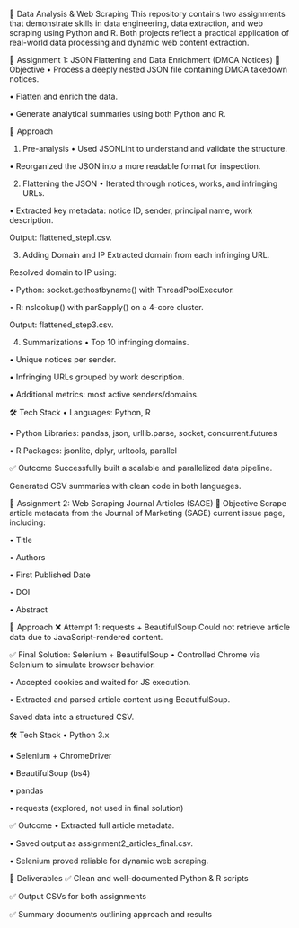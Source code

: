 📘 Data Analysis & Web Scraping 
This repository contains two assignments that demonstrate skills in data engineering, data extraction, and web scraping using Python and R. Both projects reflect a practical application of real-world data processing and dynamic web content extraction.

📌 Assignment 1: JSON Flattening and Data Enrichment (DMCA Notices)
📂 Objective
•	Process a deeply nested JSON file containing DMCA takedown notices.

•	Flatten and enrich the data.

•	Generate analytical summaries using both Python and R.

🧠 Approach
1. Pre-analysis
•	Used JSONLint to understand and validate the structure.

•	Reorganized the JSON into a more readable format for inspection.

2. Flattening the JSON
•	Iterated through notices, works, and infringing URLs.

•	Extracted key metadata: notice ID, sender, principal name, work description.

Output: flattened_step1.csv.

3. Adding Domain and IP
Extracted domain from each infringing URL.

Resolved domain to IP using:

•	Python: socket.gethostbyname() with ThreadPoolExecutor.

•	R: nslookup() with parSapply() on a 4-core cluster.

Output: flattened_step3.csv.

4. Summarizations
•	Top 10 infringing domains.

•	Unique notices per sender.

•	Infringing URLs grouped by work description.

•	Additional metrics: most active senders/domains.

🛠️ Tech Stack
•	Languages: Python, R

•	Python Libraries: pandas, json, urllib.parse, socket, concurrent.futures

•	R Packages: jsonlite, dplyr, urltools, parallel

✅ Outcome
Successfully built a scalable and parallelized data pipeline.

Generated CSV summaries with clean code in both languages.

📌 Assignment 2: Web Scraping Journal Articles (SAGE)
📂 Objective
Scrape article metadata from the Journal of Marketing (SAGE) current issue page, including:

•	Title

•	Authors

•	First Published Date

•	DOI

•	Abstract

🧠 Approach
❌ Attempt 1: requests + BeautifulSoup
Could not retrieve article data due to JavaScript-rendered content.

✅ Final Solution: Selenium + BeautifulSoup
•	Controlled Chrome via Selenium to simulate browser behavior.

•	Accepted cookies and waited for JS execution.

•	Extracted and parsed article content using BeautifulSoup.

Saved data into a structured CSV.

🛠️ Tech Stack
•	Python 3.x

•	Selenium + ChromeDriver

•	BeautifulSoup (bs4)

•	pandas

•	requests (explored, not used in final solution)

✅ Outcome
•	Extracted full article metadata.

•	Saved output as assignment2_articles_final.csv.

•	Selenium proved reliable for dynamic web scraping.

📎 Deliverables
✅ Clean and well-documented Python & R scripts

✅ Output CSVs for both assignments

✅ Summary documents outlining approach and results
